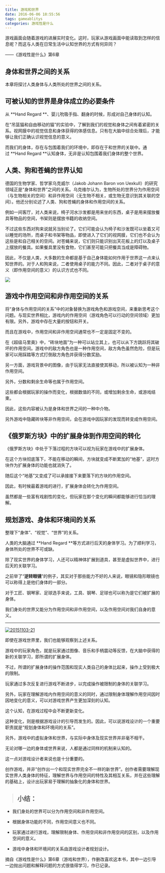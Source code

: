 ```yaml
---
title: 游戏和世界
date: 2016-06-06 18:55:56
tags: gameablitys
categories: 游戏性是什么
---
```


游戏画面会随着游戏的进展实时变化。这时，玩家从游戏画面中能读取到怎样的信息呢？而这与人类在日常生活中认知世界的方式有何异同？

——《游戏性是什么》第6章

## 身体和世界之间的关系

本章将探讨人类身体与人类所处的世界之间的关系。

## 可被认知的世界是身体成立的必要条件

从 **Hand Regard **、婴儿吮吸手指、翻身的时候，形成对自己身体的认知。

在“吊篮猫和自由移动的猫”的实验中，了解到我们的视觉和身体之间有着紧密的关系。视网膜中的视觉信息和身体获得的体感信息。只有在大脑中综合处理后，才能够让我们正确认识视觉信息的意义。

而我们的身体，存在与包围着我们的环境中，即存在于和世界的关联中。通过 **Hand Regard **认知身体，无非是认知包围着我们身体的整个世界。

## 人类、狗和苍蝇的世界认知

德国的生物学家、哲学家乌克威尔（Jakob Johann Baron von Uexkull）的研究领域正是“身体和世界”之间的关系。乌克维尔认为，生物所处的世界分为作用空间（与生物相关的空间）和非作用空间（无生物不相关，或生物无意识到其关联的空间）。他还分别论述了人类、狗和苍蝇的身体和作用空间的关系。

例如一间客厅，对人类来说，椅子河水沙发都是用来坐的东西，桌子是用来摆放餐具等物品的空间，书架则是摆放书籍的收纳空间。

不过这些东西对狗来说就另当别论了。它们可能会认为椅子和沙发既可以坐着又可以睡觉的场所，而桌子和书架等物品，即使进入了它们的视网膜，它们也不会认为这些是和自己相关的空间。对苍蝇来说，它们则只能识别出天花板上的灯以及桌子上摆放的餐具。如果餐具里没有食物，它们甚至可能只把餐具当成是障碍物。

因此，不仅是人类，大多数的生命都是基于自己身体能如何作用于世界这一点来认知世界的。对于人和狗来说，二者使用桌子的能力不同。因此，二者对于桌子的意义（即作用空间的意义）的认识方式也不同。

[![](http://upload-images.jianshu.io/upload_images/1171873-0d007d4ac861c4fd.jpg?imageMogr2/auto-orient/strip%7CimageView2/2/w/1240)](http://7xn7w0.com1.z0.glb.clouddn.com/wp-content/uploads/2016/03/cropped-1399678306525994.jpg)

## 游戏中作用空间和非作用空间的关系

将“身体与作用空间的关系”中的对象替换为游戏角色和游戏空间，来重新思考这个问题。与现实世界相比，游戏内的作用空间（游戏角色可以行动的空间领域）更加有限。另外，游戏中存在大量的按钮和开关。

而且在游戏中，作用空间和非作用空间通常也不一定是固定不变的。

在《超级马里奥》中，“砖块地面”为一种可以站立其上，也可以从下方跳跃将其破坏的作用空间。游戏中的敌方角色也是一种作用空间，敌方角色虽然危险，但是玩家可以用踩踏等方式打倒敌方角色并获得分数奖励。

另一方面，游戏背景中的图像，由于玩家无法直接使其移动，所以被认知为一种非作用空间。

另外，分数和剩余生命等也属于作用空间。

这些都会根据玩家的操作而变化，根据数值的不同，或增加剩余生命，或游戏结束。

因此，这些内容被认为是身体和世界之间的一种中介物。

另外游戏中隐藏砖块等非作用空间，会在游戏中因玩家的发现而转变成作用空间。

## 《俄罗斯方块》中的扩展身体到作用空间的转化

《俄罗斯方块》中处于下落过程的方块可以视为玩家在游戏中的扩展身体。

在这个方块彻底落下，不能在移动的瞬间，方块就变成不断累加的“地基”，这时方块作为扩展身体的功能也就消失了。

随后这个“地基”又变成了可以承接接下来要落下的方块的作用空间。

因此，有时候最着游戏的进行，扩展身体会转化为作用空间。

虽然都是一些富有戏剧性的变化，但玩家在那个变化的瞬间都能够进行恰当的理解。

## 规划游戏、身体和环境间的关系

整理下“身体”、“视觉”、“世界”的关系。

人类的大脑通过 **Hand Regard **等方式进行后天的身体学习。为了顺利学习，身体所处的世界不可或缺。

除了现实世界的身体学习，人还可以精神体扩展到道具，甚至是虚拟世界中，进行后天的关联学习。

之前举了“**逆转眼镜**”的例子，其实对于那些能力不好的人来说，眼镜和隐形眼镜也可以称得上是他们身体的一部分。

对于工匠、钢琴家、足球选手来说，工具、钢琴、足球也可以称为是它们被扩展的身体。

我们身处的世界又能分为作用空间和非作用空间，以及作用空间对我们自身的意义。

***

[![20151103-21](http://upload-images.jianshu.io/upload_images/1171873-5195c5aa54b3ab80.jpg?imageMogr2/auto-orient/strip%7CimageView2/2/w/1240)](http://7xn7w0.com1.z0.glb.clouddn.com/wp-content/uploads/2016/02/20151103-21.jpg)



即使在游戏世界里，我们也能够观察到上述关系。

游戏中的玩家角色，就是玩家通过图像、音乐和手柄震动等反馈，在大脑中获得的新的关联学习，即所谓的扩展身体。

不过，所谓的扩展身体的操作范围和现实人类自己的身体比起来，操作上受到极大的限制。

玩家通过多次反复进行游戏不断进步，以完成操作被限制的身体的关联学习。

另外，玩家在理解游戏内作用空间的意义的同时，通过限制身体理解作用空间因时因地变化的意义，可以对游戏世界产生更加深刻的认知。

这个认知，在游戏过程中会不断更新变化。

这种变化，则是根据游戏设计的引导而发生的。因此，可以说游戏设计的一个重要职责就是“规划身体和环境间的关系”。

另外，游戏中的虚拟身体和世界，与实际中身体及现实世界并非毫不相干。

无论对哪一边的身体或世界来说，人都是通过同样的机制来认知的。

这一点对游戏设计者来说也是十分重要的。

创作游戏，并非“创作出一个和现实世界完全不一样的新世界”。创作者需要理解现实世界人类身体的特征，理解世界与作用空间的特性及其相互关系，并在这些理解的基础上，设计出玩家易于理解的抽象化的身体和世界。

> ## 小结：

- 我们身处的世界可以分为作用空间和非作用空间。

- 根据身体功能的不同，作用空间意义也不同。

- 玩家通过进行游戏，理解限制身体、作用空间和非作用空间的区别，以及作用空间的意义。

- 游戏中身体和环境间的关系由游戏设计者规划设计。


摘自《游戏性是什么》第6章（游戏和世界），作删改喜欢这本书，其中一边引导一边抛出问题和解释问题的方式很值得学习，作已记录。
